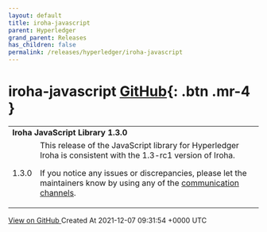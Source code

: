 ```yaml
---
layout: default
title: iroha-javascript
parent: Hyperledger
grand_parent: Releases
has_children: false
permalink: /releases/hyperledger/iroha-javascript
---
```


# iroha-javascript <span class="fs-3 right-align">[GitHub](https://github.com/hyperledger/iroha-javascript){: .btn .mr-4 }</span>


<div>
    <table>
        <tr>
            <td colspan="2">
                <b>
                    Iroha JavaScript Library 1.3.0
                </b>
            </td>
        </tr>
        <tr>
            <td>
                <span class="chip">
                    1.3.0
                </span>
            </td>
            <td>
                This release of the JavaScript library for Hyperledger Iroha is consistent with the 1.3-rc1 version of Iroha.

If you notice any issues or discrepancies, please let the maintainers know by using any of the [communication channels](https://github.com/hyperledger/iroha#need-help).
            </td>
        </tr>
    </table>
    <a href="https://github.com/hyperledger/iroha-javascript/releases/tag/1.3.0" class=".btn">
        View on GitHub
    </a>
    <span class="right-align">
        Created At 2021-12-07 09:31:54 +0000 UTC
    </span>
</div>

